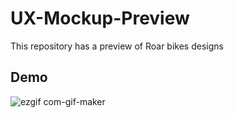 # UX-Mockup-Preview

This repository has a preview of Roar bikes designs

## Demo
![ezgif com-gif-maker](https://user-images.githubusercontent.com/76458277/103487573-79fd9700-4dd4-11eb-957f-d35c4328ae58.gif)
